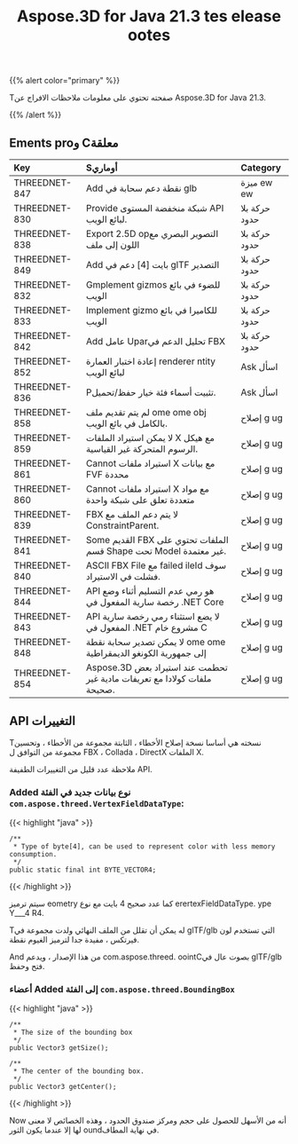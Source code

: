 ﻿---
title: Aspose.3D for Java 21.3 tes elease ootes
type: docs
weight: 10
url: /ar/java/aspose-3d-for-java-21-3-release-notes/
---
{{% alert color="primary" %}}

Tصفحته تحتوي على معلومات ملاحظات الافراج عن Aspose.3D for Java 21.3.

{{% /alert %}}
## **Ements proو Cمعلقة**

|**Key**|**Sأوماري**|**Category**|
|:- |:- |:- |
|THREEDNET-847 |Add نقطة دعم سحابة في glb|ميزة ew ew|
|THREEDNET-830 |Provide شبكة منخفضة المستوى API لبائع الويب.|حركة بلا حدود|
|THREEDNET-838 |Export 2.5D opالتصوير البصري مع اللون إلى ملف|حركة بلا حدود|
|THREEDNET-849 |Add بايت [4] دعم في glTF التصدير|حركة بلا حدود|
|THREEDNET-832 |Gmplement gizmos للضوء في بائع الويب|حركة بلا حدود|
|THREEDNET-833 |Implement gizmo للكاميرا في بائع الويب|حركة بلا حدود|
|THREEDNET-842 |Add عامل Uparتحليل الدعم في FBX|حركة بلا حدود|
|THREEDNET-852 |إعادة اختبار العمارة renderer ntity لبائع الويب|Ask اسأل|
|THREEDNET-836 |Pتثبيت أسماء فئة خيار حفظ/تحميل.|Ask اسأل|
|THREEDNET-858 |لم يتم تقديم ملف ome ome obj بالكامل في بائع الويب.|إصلاح g ug|
|THREEDNET-859 |لا يمكن استيراد الملفات X مع هيكل الرسوم المتحركة غير القياسية.|إصلاح g ug|
|THREEDNET-861 |Cannot استيراد ملفات X مع بيانات FVF محددة|إصلاح g ug|
|THREEDNET-860 |Cannot استيراد ملفات X مع مواد متعددة تعلق على شبكة واحدة|إصلاح g ug|
|THREEDNET-839 |FBX لا يتم دعم الملف مع ConstraintParent.|إصلاح g ug|
|THREEDNET-841 |Some القديم FBX الملفات تحتوي على قسم Shape تحت Model غير معتمدة.|إصلاح g ug|
|THREEDNET-840 |ASCII FBX File مع failed ileId سوف فشلت في الاستيراد.|إصلاح g ug|
|THREEDNET-844 |API هو رمي عدم التسليم أثناء وضع رخصة سارية المفعول في .NET Core|إصلاح g ug|
|THREEDNET-843 |API لا يضع استثناء رمي رخصة سارية المفعول في .NET مشروع خام C|إصلاح g ug|
|THREEDNET-848 |لا يمكن تصدير سحابة نقطة ome ome إلى جمهورية الكونغو الديمقراطية|إصلاح g ug|
|THREEDNET-854 |Aspose.3D تحطمت عند استيراد بعض ملفات كولادا مع تعريفات مادية غير صحيحة.|إصلاح g ug|


## API التغييرات ##


Tنسخته هي أساسا نسخة إصلاح الأخطاء ، الثابتة مجموعة من الأخطاء ، وتحسين مجموعة من التوافق ل FBX ، Collada ، DirectX الملفات X.


ملاحظة عدد قليل من التغييرات الطفيفة API.

### Added نوع بيانات جديد في الفئة `com.aspose.threed.VertexFieldDataType`:

{{< highlight "java" >}}

    /**
     * Type of byte[4], can be used to represent color with less memory consumption.
     */
    public static final int BYTE_VECTOR4;

{{< /highlight >}}

سيتم ترميز eometry كما عدد صحيح 4 بايت مع نوع erertexFieldDataType. ype Y___4 R4.

Tله يمكن أن تقلل من الملف النهائي ولدت مجموعة في glTF/glb التي تستخدم لون فيرتكس ، مفيدة جدا لترميز الغيوم نقطة.

And من هذا الإصدار ، ويدعم com.aspose.threed. oointCبصوت عال في glTF/glb فتح وحفظ.



### أعضاء Added إلى الفئة `com.aspose.threed.BoundingBox`


{{< highlight "java" >}}

    /**
     * The size of the bounding box
     */
    public Vector3 getSize();
  
    /**
     * The center of the bounding box.
     */
    public Vector3 getCenter();

{{< /highlight >}}

Now أنه من الأسهل للحصول على حجم ومركز صندوق الحدود ، وهذه الخصائص لا معنى لها إلا عندما يكون الثور oundفي نهاية المطاف.

